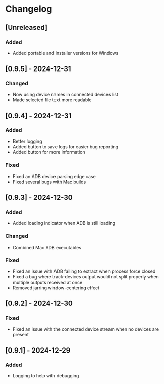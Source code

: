 # Changelog

## [Unreleased]

### Added
- Added portable and installer versions for Windows

## [0.9.5] - 2024-12-31

### Changed
- Now using device names in connected devices list
- Made selected file text more readable


## [0.9.4] - 2024-12-31

### Added
- Better logging
- Added button to save logs for easier bug reporting
- Added button for more information

### Fixed
- Fixed an ADB device parsing edge case
- Fixed several bugs with Mac builds


## [0.9.3] - 2024-12-30

### Added
- Added loading indicator when ADB is still loading

### Changed
- Combined Mac ADB executables

### Fixed
- Fixed an issue with ADB failing to extract when process force closed
- Fixed a bug where track-devices output would not split properly when multiple outputs received at once
- Removed jarring window-centering effect


## [0.9.2] - 2024-12-30

### Fixed
- Fixed an issue with the connected device stream when no devices are present

## [0.9.1] - 2024-12-29

### Added
- Logging to help with debugging
